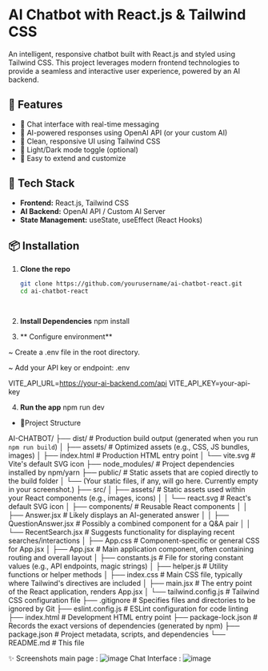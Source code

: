# AI Chatbot with React.js & Tailwind CSS

An intelligent, responsive chatbot built with React.js and styled using Tailwind CSS. This project leverages modern frontend technologies to provide a seamless and interactive user experience, powered by an AI backend.

## 🚀 Features

- 💬 Chat interface with real-time messaging
- 🤖 AI-powered responses using OpenAI API (or your custom AI)
- 🎨 Clean, responsive UI using Tailwind CSS
- 🌙 Light/Dark mode toggle (optional)
- 🔧 Easy to extend and customize

## 🧰 Tech Stack

- **Frontend:** React.js, Tailwind CSS
- **AI Backend:** OpenAI API / Custom AI Server
- **State Management:** useState, useEffect (React Hooks)

## 📦 Installation

1. **Clone the repo**
   ```bash
   git clone https://github.com/yourusername/ai-chatbot-react.git
   cd ai-chatbot-react

  

2. **Install Dependencies**
 npm install

3. ** Configure environment**

~ Create a .env file in the root directory.

~ Add your API key or endpoint:
.env
 
VITE_API_URL=https://your-ai-backend.com/api
VITE_API_KEY=your-api-key

4. **Run the app**
npm run dev


- 🔧Project Structure

AI-CHATBOT/
├── dist/                   # Production build output (generated when you run `npm run build`)
│   ├── assets/             # Optimized assets (e.g., CSS, JS bundles, images)
│   ├── index.html          # Production HTML entry point
│   └── vite.svg            # Vite's default SVG icon
├── node_modules/           # Project dependencies installed by npm/yarn
├── public/                 # Static assets that are copied directly to the build folder
│   └── (Your static files, if any, will go here. Currently empty in your screenshot.)
├── src/
│   ├── assets/             # Static assets used within your React components (e.g., images, icons)
│   │   └── react.svg       # React's default SVG icon
│   ├── components/         # Reusable React components
│   │   ├── Answer.jsx      # Likely displays an AI-generated answer
│   │   ├── QuestionAnswer.jsx # Possibly a combined component for a Q&A pair
│   │   └── RecentSearch.jsx # Suggests functionality for displaying recent searches/interactions
│   ├── App.css             # Component-specific or general CSS for App.jsx
│   ├── App.jsx             # Main application component, often containing routing and overall layout
│   ├── constants.js        # File for storing constant values (e.g., API endpoints, magic strings)
│   ├── helper.js           # Utility functions or helper methods
│   ├── index.css           # Main CSS file, typically where Tailwind's directives are included
│   ├── main.jsx            # The entry point of the React application, renders App.jsx
│   └── tailwind.config.js  # Tailwind CSS configuration file
├── .gitignore              # Specifies files and directories to be ignored by Git
├── eslint.config.js        # ESLint configuration for code linting
├── index.html              # Development HTML entry point
├── package-lock.json       # Records the exact versions of dependencies (generated by npm)
├── package.json            # Project metadata, scripts, and dependencies
└── README.md               # This file

✨ Screenshots
 main page : ![image](https://github.com/user-attachments/assets/cd82cbb6-9f76-4327-8b02-08f865fc92fb)
 Chat Interface : ![image](https://github.com/user-attachments/assets/63708bb5-ae6b-4717-aa04-4b1cb10db05c)


